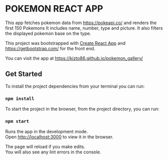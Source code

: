 # POKEMON REACT APP

This app fetches pokemon data from https://pokeapi.co/ and renders the first 150 Pokemons
It includes name, number, type and picture. It also filters the displayed pokemon base on the type.

This project was bootstrapped with [Create React App](https://github.com/facebook/create-react-app)
and https://getbootstrap.com/ for the front end.

You can visit the app at https://kizto86.github.io/pokemon_gallery/

## Get Started

To install the project dependencies from your terminal you can run:

### `npm install`

To start the project in the browser, from the project directory, you can run:

### `npm start`

Runs the app in the development mode.<br />
Open [http://localhost:3000](http://localhost:3000) to view it in the browser.

The page will reload if you make edits.<br />
You will also see any lint errors in the console.

